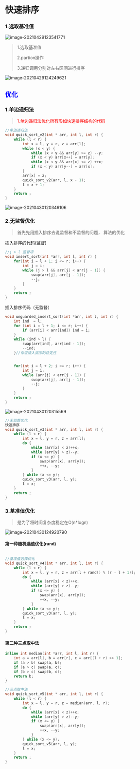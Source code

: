 # 快速排序

### 1.选取基准值

![image-20210429123541771](https://tva1.sinaimg.cn/large/008i3skNly1gq0ic6sci9j30ns0b644g.jpg)

> 1.选取基准值
>
> 2.partion操作
>
> 3.递归调用分别对左右区间进行排序

![image-20210429124249621](https://tva1.sinaimg.cn/large/008i3skNly1gq0ijjxh9ej30ba07t76i.jpg)

## <font color ="blue">优化</font>

### 1.单边递归法

> <font color = "red">1.单边递归法优化所有形如快速排序结构的代码</font>
>

```c
//单边递归法
void quick_sort_v2(int * arr, int l, int r) {
    while (l < r) {
        int x = l, y = r, z = arr[l];
        while (x < y) {
            while (x < y && arr[y] >= z) --y;
            if (x < y) arr[x++] = arr[y];
            while (x < y && arr[x] <= z) ++x;
            if (x < y) arr[y--] = arr[x];
        }
        arr[x] = z;
        quick_sort_v2(arr, l, x - 1);
        l = x + 1;
    }
    return ;
}
```

![image-20210430120346106](https://tva1.sinaimg.cn/large/008i3skNly1gq1n19icmlj30k403atao.jpg)

### 2.无监督优化

> 首先先用插入排序去说监督和不监督的问题， 算法的优化

插入排序的代码(监督)

```c
//j > l 监督项
void insert_sort(int *arr, int l, int r) {
    for(int i = l + 1; i <= r; i++) {
        int j = i;
        while (j > l && arr[j] < arr[j - 1]) {
            swap(arr[j], arr[j - 1]);
            --j;
        }
    }
    return ;
}
```

插入排序代码（无监督）

```c
void unguarded_insert_sort(int *arr, int l, int r) {
    int ind  = l;
    for (int i = l + 1; i <= r; i++) {
        if (arr[i] < arr[ind]) ind = i;
    }
    while (ind > l) {
        swap(arr[ind], arr[ind - 1]);
        --ind;
    }//保证插入排序的稳定性


    for(int i = l + 2; i <= r; i++) {
        int j = i;
        while (arr[j] < arr[j - 1]) {
            swap(arr[j], arr[j - 1]);
            --j;
        }
    }
    return ;
}
```

![image-20210430120315569](https://tva1.sinaimg.cn/large/008i3skNly1gq1n1l23ncj30pi040wey.jpg)

```c
//无监督优化
快速排序
void quick_sort_v3(int * arr, int l, int r) {
    while (l < r) {
        int x = l, y = r, z = arr[l];
        do {
            while (arr[x] < z)++x;
            while (arr[y] > z)--y;
            if (x <= y) {
                swap(arr[x], arr[y]);
                ++x, --y;
            }
        } while (x <= y);
        quick_sort_v3(arr, l, y);
        l = x;
    }
    return ;
}
```

### 3.基准值优化

> 是为了将时间复杂度稳定在O(n*logn)

![image-20210430124920790](https://tva1.sinaimg.cn/large/008i3skNly1gq1ocn8i0xj30x40ictog.jpg)

#### 第一种随机选值优化(rand)

```c

//基准值选择优化
void quick_sort_v4(int * arr, int l, int r) {
    while (l < r) {
        int x = l, y = r, z = arr[l + rand() % (r - l + 1)];
        do {
            while (arr[x] < z)++x;
            while (arr[y] > z)--y;
            if (x <= y) {
                swap(arr[x], arr[y]);
                ++x, --y;
            }
        } while (x <= y);
        quick_sort_v3(arr, l, y);
        l = x;
    }
    return ;
}
```

#### 	第二种三点取中法

```c
inline int median(int *arr, int l, int r) {
    int a = arr[l], b = arr[r], c = arr[(l + r) >> 1];
    if (a > b) swap(a, b);
    if (a > c) swap(a, c);
    if (b > c) swap(b, c);
    return b;
}

//三点取中法
void quick_sort_v5(int * arr, int l, int r) {
    while (l < r) {
        int x = l, y = r, z = median(arr, l, r);
        do {
            while (arr[x] < z)++x;
            while (arr[y] > z)--y;
            if (x <= y) {
                swap(arr[x], arr[y]);
                ++x, --y;
            }
        } while (x <= y);
        quick_sort_v5(arr, l, y);
        l = x;
    }
    return ;
}
```

